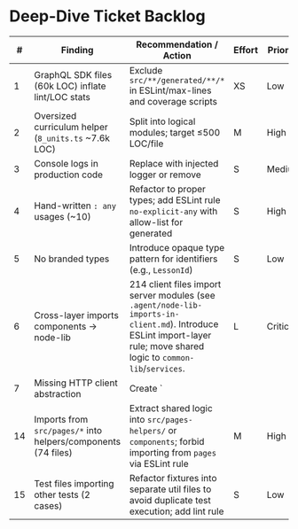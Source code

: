 # Deep-Dive Ticket Backlog

| #   | Finding                                                       | Recommendation / Action                                                                                                                                                | Effort | Priority |
| --- | ------------------------------------------------------------- | ---------------------------------------------------------------------------------------------------------------------------------------------------------------------- | ------ | -------- |
| 1   | GraphQL SDK files (60k LOC) inflate lint/LOC stats            | Exclude `src/**/generated/**/*` in ESLint/max-lines and coverage scripts                                                                                               | XS     | Low      |
| 2   | Oversized curriculum helper (`8_units.ts` ~7.6k LOC)          | Split into logical modules; target ≤500 LOC/file                                                                                                                       | M      | High     |
| 3   | Console logs in production code                               | Replace with injected logger or remove                                                                                                                                 | S      | Medium   |
| 4   | Hand-written `: any` usages (~10)                             | Refactor to proper types; add ESLint rule `no-explicit-any` with allow-list for generated                                                                              | S      | High     |
| 5   | No branded types                                              | Introduce opaque type pattern for identifiers (e.g., `LessonId`)                                                                                                       | S      | Low      |
| 6   | Cross-layer imports components → node-lib                     | 214 client files import server modules (see `.agent/node-lib-imports-in-client.md`). Introduce ESLint import-layer rule; move shared logic to `common-lib`/`services`. | L      | Critical |
| 7   | Missing HTTP client abstraction                               | Create `                                                                                                                                                               |
| 14  | Imports from `src/pages/*` into helpers/components (74 files) | Extract shared logic into `src/pages-helpers/` or `components`; forbid importing from `pages` via ESLint rule                                                          | M      | High     |
| 15  | Test files importing other tests (2 cases)                    | Refactor fixtures into separate util files to avoid duplicate test execution; add lint rule                                                                            | S      | Low      |

